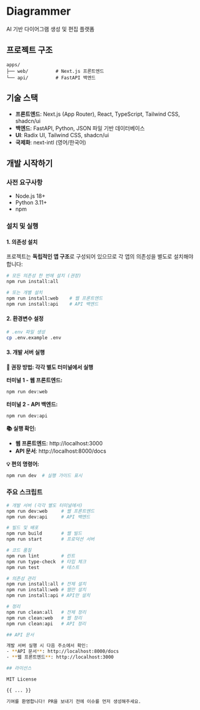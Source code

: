 # Diagrammer

AI 기반 다이어그램 생성 및 편집 플랫폼

## 프로젝트 구조

```
apps/
├── web/          # Next.js 프론트엔드
└── api/          # FastAPI 백엔드
```

## 기술 스택

- **프론트엔드**: Next.js (App Router), React, TypeScript, Tailwind CSS, shadcn/ui
- **백엔드**: FastAPI, Python, JSON 파일 기반 데이터베이스
- **UI**: Radix UI, Tailwind CSS, shadcn/ui
- **국제화**: next-intl (영어/한국어)

## 개발 시작하기

### 사전 요구사항

- Node.js 18+
- Python 3.11+
- npm

### 설치 및 실행

#### 1. 의존성 설치

프로젝트는 **독립적인 앱 구조**로 구성되어 있으므로 각 앱의 의존성을 별도로 설치해야 합니다:

```bash
# 모든 의존성 한 번에 설치 (권장)
npm run install:all

# 또는 개별 설치
npm run install:web    # 웹 프론트엔드
npm run install:api    # API 백엔드
```

#### 2. 환경변수 설정

```bash
# .env 파일 생성
cp .env.example .env
```

#### 3. 개발 서버 실행

**🚀 권장 방법: 각각 별도 터미널에서 실행**

**터미널 1 - 웹 프론트엔드:**
```bash
npm run dev:web
```

**터미널 2 - API 백엔드:**
```bash
npm run dev:api
```

**📚 실행 확인:**
- **웹 프론트엔드**: http://localhost:3000
- **API 문서**: http://localhost:8000/docs

**💡 편의 명령어:**
```bash
npm run dev  # 실행 가이드 표시
```

### 주요 스크립트

```bash
# 개발 서버 (각각 별도 터미널에서)
npm run dev:web     # 웹 프론트엔드
npm run dev:api     # API 백엔드

# 빌드 및 배포
npm run build       # 웹 빌드
npm run start       # 프로덕션 서버

# 코드 품질
npm run lint        # 린트
npm run type-check  # 타입 체크
npm run test        # 테스트

# 의존성 관리
npm run install:all # 전체 설치
npm run install:web # 웹만 설치
npm run install:api # API만 설치

# 정리
npm run clean:all   # 전체 정리
npm run clean:web   # 웹 정리
npm run clean:api   # API 정리

## API 문서

개발 서버 실행 시 다음 주소에서 확인:
- **API 문서**: http://localhost:8000/docs
- **웹 프론트엔드**: http://localhost:3000

## 라이선스

MIT License

{{ ... }}

기여를 환영합니다! PR을 보내기 전에 이슈를 먼저 생성해주세요.
